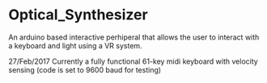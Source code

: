 # Optical_Synthesizer

An arduino based interactive perhiperal that allows the user to interact with a keyboard and light using a VR system.

27/Feb/2017
Currently a fully functional 61-key midi keyboard with velocity sensing (code is set to 9600 baud for testing)
